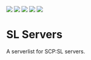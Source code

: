 ![](https://img.shields.io/github/license/AnomalousCoders/SL-Servers)
![](https://img.shields.io/github/languages/code-size/AnomalousCoders/SL-Servers)
![](https://img.shields.io/github/last-commit/AnomalousCoders/SL-Servers)
[![](https://img.shields.io/static/v1?label=Website&message=slservers.eu&color=F1E05A)](https://slservers.eu/)
[![](https://img.shields.io/static/v1?label=Discord&message=https%3A%2F%2Fdiscord.gg%2FUNrRVSD&color=7289DA)](https://discord.gg/UNrRVSD)
# SL Servers

A serverlist for SCP:SL servers.
